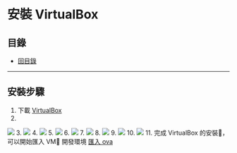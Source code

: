 # 安裝 VirtualBox

## 目錄
- [回目錄](../SUMMARY.md)

***

## 安裝步驟

1. 下載 [VirtualBox](https://www.virtualbox.org/)
2.
![](../img/vb1.png)
3.
![](../img/vb2.png)
4.
![](../img/vb3.png)
5.
![](../img/vb4.png)
6.
![](../img/vb5.png)
7.
![](../img/vb6.png)
8.
![](../img/vb7.png)
9.
![](../img/vb8.png)
10.
![](../img/vb9.png)
11. 完成 VirtualBox 的安裝，可以開始匯入 VM 開發環境
[匯入 ova](../install/index.md)


